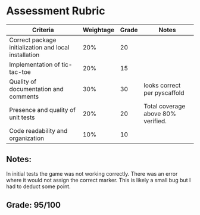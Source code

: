 # Assessment Rubric

| Criteria                                     | Weightage | Grade | Notes |
| -------------------------------------------- | --------- | ----- | ----- |
| Correct package initialization and local installation | 20%      |  20     |       |
| Implementation of tic-tac-toe                | 20%      |    15   |       |
| Quality of documentation and comments        | 30%      |   30    |  looks correct per pyscaffold     |
| Presence and quality of unit tests           | 20%      |    20   |  Total coverage above 80% verified.       |
| Code readability and organization            | 10%      |   10    |       |

## Notes: 

In initial tests the game was not working correctly. There was an error where it would not assign the correct marker. This is likely a small bug but I had to deduct some point. 

## Grade: 95/100